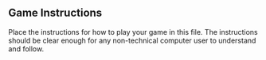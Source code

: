 ## Game Instructions

Place the instructions for how to play your game in this file.  The instructions should be clear enough for any
non-technical computer user to understand and follow.




